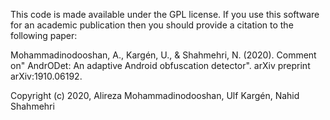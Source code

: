 This code is made available under the GPL license. If you use this software for an academic publication then you should provide a citation to the following paper:

Mohammadinodooshan, A., Kargén, U., & Shahmehri, N. (2020). Comment on" AndrODet: An adaptive Android obfuscation detector". arXiv preprint arXiv:1910.06192.

Copyright (c) 2020, Alireza Mohammadinodooshan, Ulf Kargén, Nahid Shahmehri
